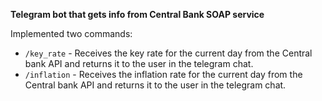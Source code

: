 **Telegram bot that gets info from Central Bank SOAP service**

Implemented two commands:
- `/key_rate` - Receives the key rate for the current day from the Сentral bank API and returns it to the user in the telegram chat.
- `/inflation` - Receives the inflation rate for the current day from the Central bank API and returns it to the user in the telegram chat.
